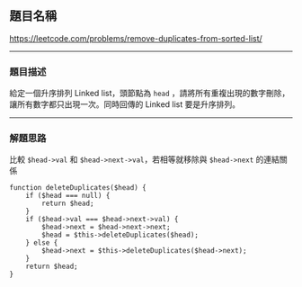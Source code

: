 ## 題目名稱

https://leetcode.com/problems/remove-duplicates-from-sorted-list/

****

### 題目描述

給定一個升序排列 Linked list，頭節點為 `head` ，請將所有重複出現的數字刪除，讓所有數字都只出現一次。同時回傳的 Linked list 要是升序排列。

****

### 解題思路

比較 `$head->val` 和 `$head->next->val`，若相等就移除與 `$head->next` 的連結關係

    function deleteDuplicates($head) {
        if ($head === null) {
            return $head;
        }
        if ($head->val === $head->next->val) {
            $head->next = $head->next->next;
            $head = $this->deleteDuplicates($head);
        } else {
            $head->next = $this->deleteDuplicates($head->next);
        }
        return $head;
    }